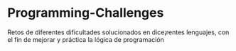 # Programming-Challenges
Retos de diferentes dificultades solucionados en dice¡rentes lenguajes, con el fin de mejorar y práctica la lógica de programación
